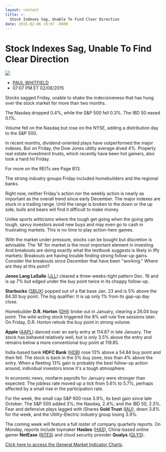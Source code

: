 ```yaml
---
layout: content
title: >-
  Stock Indexes Sag, Unable To Find Clear Direction
date: 2015-02-06 19:07 -0800
---
```



Stock Indexes Sag, Unable To Find Clear Direction
==================================================


![](https://www.investors.com/wp-content/uploads/ibd-migrated-images/MPv_150209_635588335856581244.png)

* [PAUL WHITFIELD](https://www.investors.com/author/whitfieldp/ "Posts by PAUL WHITFIELD")
* 07:07 PM ET 02/06/2015





Stocks sagged Friday, unable to shake the indecisiveness that has hung over the stock market for more than two months.


The Nasdaq dropped 0.4%, while the S&P 500 fell 0.3%. The IBD 50 eased 0.1%.


Volume fell on the Nasdaq but rose on the NYSE, adding a distribution day to the S&P 500.


In recent months, dividend-oriented plays have outperformed the major indexes. But on Friday, the Dow Jones utility average dived 4%. Property real estate investment trusts, which recently have been hot gainers, also took a hard hit Friday.


For more on the REITs see Page B13.


The strong industry groups Friday included homebuilders and the regional banks.


Right now, neither Friday's action nor the weekly action is nearly as important as the overall trend since early December. The major indexes are stuck in a trading range. Until the range is broken to the down or the up side, bulls and bears will find it difficult to make money.


Unlike sports witticisms where the tough get going when the going gets tough, savvy investors avoid new buys and may even go to cash in frustrating markets. This is no time to play action-hero games.


With the market under pressure, stocks can be bought but discretion is advisable. The 'M' for market is the most important element in investing. And breakouts are doing exactly what the textbook suggests is likely in iffy markets: Breakouts are having trouble finding strong follow-up gains. Consider the breakouts since December that have been "working." Where are they at this point?


**Jones Lang LaSalle** ([JLL](https://research.investors.com/quote.aspx?symbol=JLL)) cleared a three-weeks-tight pattern Dec. 19 and is up 7% but edged under the buy point twice in its choppy follow-up.


**Starbucks** ([SBUX](https://research.investors.com/quote.aspx?symbol=SBUX)) popped out of a flat base Jan. 23 and is 5% above the 84.30 buy point. The big qualifier: It is up only 1% from its gap-up day close.


Homebuilder **D.R. Horton** ([DHI](https://research.investors.com/quote.aspx?symbol=DHI)) broke out in January, clearing a 26.04 buy point. The wild-acting stock triggered the 8% sell rule five sessions later. On Friday, D.R. Horton retook the buy point in strong volume.


**Apple** ([AAPL](https://research.investors.com/quote.aspx?symbol=AAPL)) danced over an early entry at 114.87 in late January. The stock has behaved relatively well, but is only 3.5% above the entry and remains below a more conventional buy point at 119.85.


India-based bank **HDFC Bank** ([HDB](https://research.investors.com/quote.aspx?symbol=HDB)) rose 13% above a 54.84 buy point and then fell. The stock is back in the 5% buy zone, less than 4% above the entry. When a fleeting 13% gain is probably the best follow-up action around, individual investors know it's a tough atmosphere.


In economic news, nonfarm payrolls for January were stronger than expected. The jobless rate moved up a tick from 5.6% to 5.7%, perhaps affected by a small rise in the participation rate.


For the week, the small cap S&P 600 rose 3.9%, its best gain since late October. The S&P 500 added 3%; the Nasdaq, 2.4%; and the IBD 50, 2.3%. Fear and defensive plays lagged with iShares **Gold Trust** ([IAU](https://research.investors.com/quote.aspx?symbol=IAU)), down 3.8% for the week, and the Utility-Electric industry group losing 3.9%.


The coming week will feature a full roster of company quarterly reports. On Monday, reports include toymaker **Hasbro** ([HAS](https://research.investors.com/quote.aspx?symbol=HAS)), China-based online gamer **NetEase** ([NTES](https://research.investors.com/quote.aspx?symbol=NTES)) and cloud security provider **Qualys** ([QLYS](https://research.investors.com/quote.aspx?symbol=QLYS)).


[Click here to access the General Market Indicator Charts](https://www.investors.com/pdf/GMI_020915.pdf).





